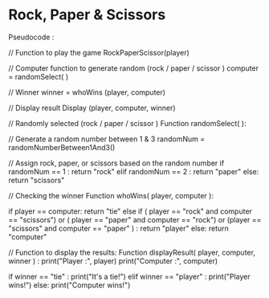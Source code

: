 ﻿# Rock, Paper & Scissors

 Pseudocode : 

 
// Function to play the game 
RockPaperScissor(player)

// Computer function to generate random (rock / paper / scissor )
computer = randomSelect( )

// Winner 
winner = whoWins (player, computer)

// Display result 
Display (player, computer, winner)

// Randomly selected (rock / paper / scissor )
Function randomSelect( ):

// Generate a random number between 1 & 3
randomNum = randomNumberBetween1And3()

// Assign rock, paper, or scissors based on the random number
if randomNum == 1 :
   return "rock"
elif randomNum == 2 :
   return "paper"
else:
   return "scissors"

// Checking the winner
Function whoWins( player, computer ):

if player == computer:
        return "tie"
else if ( player == "rock" and computer == "scissors") or
           ( player == "paper" and computer == "rock") or
           (player == "scissors" and computer == "paper" ) :
        return "player"
else:
        return "computer"

// Function to display the results:
Function displayResult( player, computer, winner ) :
 print("Player :", player)
    print("Computer :", computer)

   if winner == "tie" :
        print("It's a tie!")
    elif winner == "player" :
        print("Player wins!")
    else:
        print("Computer wins!")


